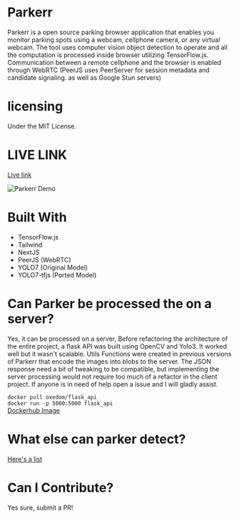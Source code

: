 # Parkerr

Parkerr is a open source parking browser application that enables you monitor parking spots using a webcam, cellphone camera, or any virtual webcam. The tool uses computer vision object detection to operate and all the computation is processed inside browser utilizing TensorFlow.js. Communication between a remote cellphone and the browser is enabled through WebRTC (PeerJS uses PeerServer for session metadata and candidate signaling. as well as Google Stun servers)

# licensing

Under the MIT License.

# LIVE LINK

[Live link](https://parker-oxedoms-projects.vercel.app/)

![Parkerr Demo](https://i.imgur.com/JSEIqFD.png)

# Built With

- TensorFlow.js
- Tailwind
- NextJS
- PeerJS (WebRTC)
- YOLO7 (Original Model)
- YOLO7-tfjs (Ported Model)

# Can Parker be processed the on a server?

Yes, it can be processed on a server, Before refactoring the architecture of the entire project, a flask API was built using OpenCV and Yolo3. It worked well but it wasn't scalable. Utils Functions were created in previous versions of Parkerr that encode the images into blobs to the server. The JSON response need a bit of tweaking to be compatible, but implementing the server processing would not require too much of a refactor in the client project. If anyone is in need of help open a issue and I will gladly assist.

`docker pull oxedom/flask_api` <br/>
`docker run -p 5000:5000 flask_api` <br/>
[Dockerhub Image](https://hub.docker.com/repository/docker/oxedom/flask_api/) <br/>

# What else can parker detect?

[Here's a list](https://github.com/oxedom/parker/blob/main/client/libs/labels.json)

# Can I Contribute?

Yes sure, submit a PR!
